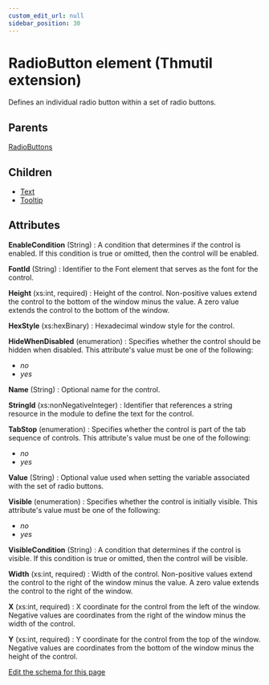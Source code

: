 ```yaml
---
custom_edit_url: null
sidebar_position: 30
---
```

# RadioButton element (Thmutil extension)
Defines an individual radio button within a set of radio buttons.

## Parents
[RadioButtons](radiobuttons.md)

## Children
* [Text](text.md) 
* [Tooltip](tooltip.md) 

## Attributes
**EnableCondition** (String)
  : A condition that determines if the control is enabled.  If this condition is true or omitted, then the control will be enabled.

**FontId** (String)
  : Identifier to the Font element that serves as the font for the control.

**Height** (xs:int, required)
  : Height of the control. Non-positive values extend the control to the bottom of the window minus the value. A zero value extends the control to the bottom of the window.

**HexStyle** (xs:hexBinary)
  : Hexadecimal window style for the control.

**HideWhenDisabled** (enumeration)
  : Specifies whether the control should be hidden when disabled. This attribute's value must be one of the following:
- *no*
- *yes*

**Name** (String)
  : Optional name for the control.

**StringId** (xs:nonNegativeInteger)
  : Identifier that references a string resource in the module to define the text for the control.

**TabStop** (enumeration)
  : Specifies whether the control is part of the tab sequence of controls. This attribute's value must be one of the following:
- *no*
- *yes*

**Value** (String)
  : Optional value used when setting the variable associated with the set of radio buttons.

**Visible** (enumeration)
  : Specifies whether the control is initially visible. This attribute's value must be one of the following:
- *no*
- *yes*

**VisibleCondition** (String)
  : A condition that determines if the control is visible.  If this condition is true or omitted, then the control will be visible.

**Width** (xs:int, required)
  : Width of the control. Non-positive values extend the control to the right of the window minus the value. A zero value extends the control to the right of the window.

**X** (xs:int, required)
  : X coordinate for the control from the left of the window. Negative values are coordinates from the right of the window minus the width of the control.

**Y** (xs:int, required)
  : Y coordinate for the control from the top of the window. Negative values are coordinates from the bottom of the window minus the height of the control.


[Edit the schema for this page](https://github.com/wixtoolset/web/blob/master/src/xsd4/thmutil.xsd)